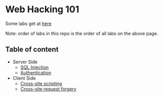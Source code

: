 # Web Hacking 101

Some labs get at [here](https://portswigger.net/web-security/all-labs)

Note: order of labs in this repo is the order of all labs on the above page.

## Table of content
  - Server Side
    - [SQL Injection](Server-Side/sql.md)
    - [Authentication](Server-Side/authentication.md)
  - Client Side
    - [Cross-site scripting](Client-Side/xss.md)
    - [Cross-site request forgery](Client-Side/csrf.md)


